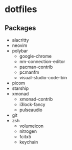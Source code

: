 # dotfiles

## Packages

- alacritty
- neovim
- polybar
  - google-chrome
  - nm-connection-editor
  - pacman-contrib
  - pcmanfm
  - visual-studio-code-bin
- picom
- starship
- xmonad
  - xmonad-contrib
  - i3lock-fancy
  - pulseaudio
- git
- zsh
  - volumeicon
  - nitrogen
  - fcitx5
  - keychain
